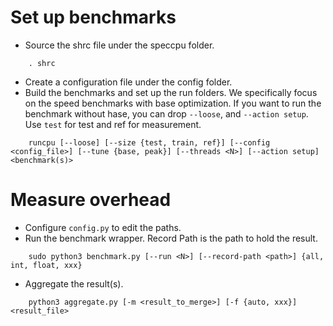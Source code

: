 # Set up benchmarks
+ Source the shrc file under the speccpu folder.
```
    . shrc
```
+ Create a configuration file under the config folder.
+ Build the benchmarks and set up the run folders. We specifically focus on
the speed benchmarks with base optimization. If you want to run the benchmark without
hase, you can drop `--loose`, and `--action setup`. Use `test` for test and ref for
measurement.
```
    runcpu [--loose] [--size {test, train, ref}] [--config <config_file>] [--tune {base, peak}] [--threads <N>] [--action setup] <benchmark(s)>
```
# Measure overhead
+ Configure `config.py` to edit the paths.
+ Run the benchmark wrapper. Record Path is the path to hold the result.
```
    sudo python3 benchmark.py [--run <N>] [--record-path <path>] {all, int, float, xxx}
```
+ Aggregate the result(s).
```
    python3 aggregate.py [-m <result_to_merge>] [-f {auto, xxx}]  <result_file>
```
